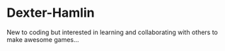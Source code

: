 # Dexter-Hamlin
New to coding but interested in learning and collaborating with others to make awesome games...
